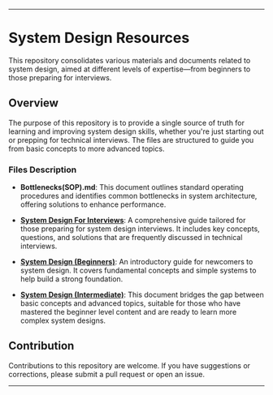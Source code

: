 
---

# System Design Resources

This repository consolidates various materials and documents related to system design, aimed at different levels of expertise—from beginners to those preparing for interviews.

## Overview

The purpose of this repository is to provide a single source of truth for learning and improving system design skills, whether you're just starting out or prepping for technical interviews. The files are structured to guide you from basic concepts to more advanced topics.

### Files Description

- **Bottlenecks(SOP).md**: This document outlines standard operating procedures and identifies common bottlenecks in system architecture, offering solutions to enhance performance.
- **[System Design For Interviews](https://github.com/bhargavvc/system-design/blob/main/SystemDesignForInterviews.md)**: A comprehensive guide tailored for those preparing for system design interviews. It includes key concepts, questions, and solutions that are frequently discussed in technical interviews.

- **[System Design (Beginners)](https://github.com/bhargavvc/system-design/blob/main/SystemDesignBeginners.md)**: An introductory guide for newcomers to system design. It covers fundamental concepts and simple systems to help build a strong foundation.

- **[System Design (Intermediate)](https://github.com/bhargavvc/system-design/blob/main/SystemDesign(Intermediate).md)**: This document bridges the gap between basic concepts and advanced topics, suitable for those who have mastered the beginner level content and are ready to learn more complex system designs.

## Contribution

Contributions to this repository are welcome. If you have suggestions or corrections, please submit a pull request or open an issue.


---
 